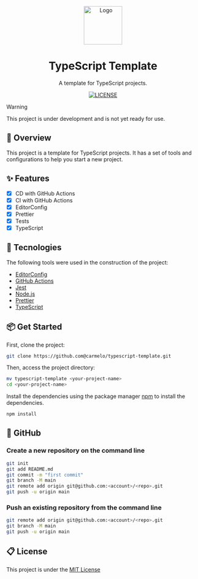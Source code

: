 <p align="center">
  <a href="https://geison.dev/">
    <img width="100" src="https://geison.dev/assets/icons/logo.svg" alt="Logo" />
  </a>
</p>

<h1 align="center">
	TypeScript Template
</h1>
<div align="center">

A template for TypeScript projects.

</div>

<div align="center">

<!-- [![CI](https://github.com/carmelo/typescript-template/actions/workflows/ci.yaml/badge.svg)](https://github.com/carmelo/typescript-template/actions/workflows/ci.yaml)
[![CD](https://github.com/carmelo/typescript-template/actions/workflows/cd.yaml/badge.svg)](https://github.com/carmelo/typescript-template/actions/workflows/cd.yaml) -->

[![LICENSE](https://img.shields.io/github/license/guilhermecarmelo/gro?style=flat)](https://github.com/guilhermecarmelo/gro/blob/main/LICENSE)

<!-- [![NPM version](https://img.shields.io/npm/v/@carmelo/typescript-template?style=flat)](https://npmjs.com/package/@carmelo/typescript-template) -->
<!-- [![NPM downloads](https://img.shields.io/npm/dt/@carmelo/typescript-template?style=flat)](https://npmjs.com/package/@carmelo/typescript-template) -->

</div>

> [!WARNING]
> This project is under development and is not yet ready for use.

## 🌱 Overview

This project is a template for TypeScript projects. It has a set of tools and configurations to help you start a new project.

## ✨ Features

- [x] CD with GitHub Actions
- [x] CI with GitHub Actions
- [x] EditorConfig
- [x] Prettier
- [x] Tests
- [x] TypeScript

## 🚀 Tecnologies

The following tools were used in the construction of the project:

- [EditorConfig](https://editorconfig.org/)
- [GitHub Actions](https://docs.github.com/en/actions)
- [Jest](https://jestjs.io/)
- [Node.js](https://nodejs.org/en/)
- [Prettier](https://prettier.io/)
- [TypeScript](https://www.typescriptlang.org/)

## 📦 Get Started

First, clone the project:

```bash
git clone https://github.com@carmelo/typescript-template.git
```

Then, access the project directory:

```bash
mv typescript-template <your-project-name>
cd <your-project-name>
```

Install the dependencies using the package manager [npm](https://docs.npmjs.com/) to install the dependencies.

```bash
npm install
```

## 📝 GitHub

### Create a new repository on the command line

```bash
git init
git add README.md
git commit -m "first commit"
git branch -M main
git remote add origin git@github.com:<account>/<repo>.git
git push -u origin main
```

### Push an existing repository from the command line

```bash
git remote add origin git@github.com:<account>/<repo>.git
git branch -M main
git push -u origin main
```

## 📋 License

This project is under the
[MIT License](https://github.com/carmelo/typefy/blob/master/LICENSE)
